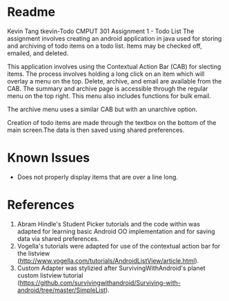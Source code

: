 Readme
==============
Kevin Tang
tkevin-Todo
CMPUT 301 Assignment 1 - Todo List
The assignment involves creating an android application in java used for storing and archiving of todo items on a todo list. Items may be checked off, emailed, and deleted.

This application involves using the Contextual Action Bar (CAB) for slecting items. The process involves holding a long click on an item which will overlay a menu on the top. Delete, archive, and email are available from the CAB. The summary and archive page is accessible through the regular menu on the top right. This menu also includes functions for bulk email.

The archive menu uses a similar CAB but with an unarchive option. 

Creation of todo items are made through the textbox on the bottom of the main screen.The data is then saved using shared preferences.

Known Issues
==============
- Does not properly display items that are over a line long.

References
==============

1. Abram Hindle's Student Picker tutorials and the code within was adapted for learning basic Android OO implementation and for saving data via shared preferences.
2. Vogella's tutorials were adapted for use of the contextual action bar for the listview (http://www.vogella.com/tutorials/AndroidListView/article.html).
3. Custom Adapter was stylizied after SurvivingWithAndroid's planet custom listview tutorial (https://github.com/survivingwithandroid/Surviving-with-android/tree/master/SimpleList).

